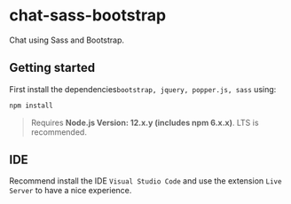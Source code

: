 # chat-sass-bootstrap

Chat using Sass and Bootstrap.


## Getting started

First install the dependencies`bootstrap, jquery, popper.js, sass` using:

```bash
npm install
```

> Requires **Node.js Version: 12.x.y (includes npm 6.x.x)**. LTS is recommended.



## IDE

Recommend install the IDE `Visual Studio Code` and use the extension `Live Server` to have a nice experience.
